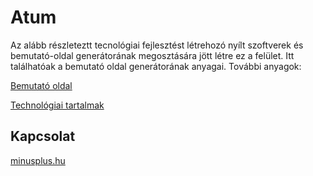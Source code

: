 # Atum

Az alább részleteztt tecnológiai fejlesztést létrehozó nyílt szoftverek és bemutató-oldal generátorának megosztására jött létre ez a felület. Itt találhatóak a bemutató oldal generátorának anyagai. További anyagok:

[Bemutató oldal](https://atum-shade.github.io/)

[Technológiai tartalmak](https://github.com/atum-shade/atum)

## Kapcsolat
[minusplus.hu](http://www.minusplus.hu/)
